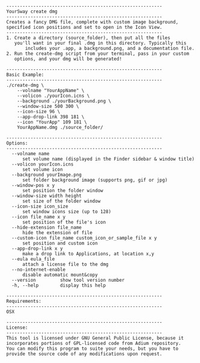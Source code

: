 	----------------------------------------------------------
	YourSway create dmg
	----------------------------------------------------------
	Creates a fancy DMG file, complete with custom image background, 
	specified icon positions and set to open in the Icon View. 
	----------------------------------------------------------
	1. Create a directory (source_folder), then put all the files 
	   you'll want in your final .dmg in this directory. Typically this 
           includes your .app, a background.png, and a documentation file.
	2. Run the create-dmg script from your terminal, pass in your custom 
	   options, and your dmg will be generated!

	----------------------------------------------------------
	Basic Example: 
	----------------------------------------------------------
	./create-dmg \
		--volname "YourAppName" \
		--volicon ./yourIcon.icns \
		--background ./yourBackground.png \
		--window-size 500 300 \
		--icon-size 96 \
		--app-drop-link 398 181 \
		--icon "YourApp" 109 181 \
		YourAppName.dmg ./source_folder/

	----------------------------------------------------------
	Options:
	----------------------------------------------------------
	  --volname name
		  set volume name (displayed in the Finder sidebar & window title)
	  --volicon yourIcon.icns
		  set volume icon
	  --background yourImage.png
		  set folder background image (supports png, gif or jpg)
	  --window-pos x y
		  set position the folder window
	  --window-size width height
		  set size of the folder window
	  --icon-size icon_size
		  set window icons size (up to 128)
	  --icon file_name x y
		  set position of the file's icon
	  --hide-extension file_name
		  hide the extension of file
	  --custom-icon file_name custom_icon_or_sample_file x y
		  set position and custom icon
	  --app-drop-link x y
		  make a drop link to Applications, at location x,y
	  --eula eula_file
		  attach a license file to the dmg
	  --no-internet-enable
		  disable automatic mount&copy
	  --version         show tool version number
	  -h, --help        display this help
	
	----------------------------------------------------------
	Requirements:
	----------------------------------------------------------
	OSX
	
	----------------------------------------------------------
	License:
	----------------------------------------------------------
	This tool is licensed under GNU General Public License, because it 
	incorporates portions of GPL-licensed code from Adium repository. 
	You can modify this program to suite your needs, but you have to 
	provide the source code of any modifications upon request.

